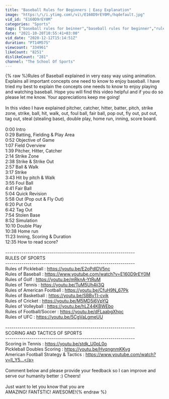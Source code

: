 ```yaml
---
title: "Baseball Rules for Beginners | Easy Explanation"
image: "https:\/\/i.ytimg.com\/vi\/E160D9rEY0M\/hqdefault.jpg"
vid_id: "E160D9rEY0M"
categories: "Sports"
tags: ["baseball rules for beinner","baseball rules for beginner","rules of baseball for beginners"]
date: "2021-10-20T10:55:41+03:00"
vid_date: "2020-12-12T15:14:51Z"
duration: "PT14M57S"
viewcount: "334961"
likeCount: "8251"
dislikeCount: "281"
channel: "The School Of Sports"
---
```

{% raw %}Rules of Baseball explained in very easy way using animation. Explains all important concepts one need to know to enjoy baseball. I have tried my best to explain the concepts one needs to know to enjoy playing and watching baseball. Hope you will find this video helpful and if you do so please let me know. Your appreciations keep me going!<br /><br />In this video I have explained pitcher, catcher, hitter, batter, pitch, strike zone, strike, ball, hit, walk, out, foul ball, fair ball, pop out, fly out, put out, tag out, steal (stealing base), double play, home run, inning, score board.<br /><br />0:00 Intro<br />0:29 Batting, Fielding &amp; Play Area <br />0:52 Objective of Game<br />1:07 Field Overview<br />1:39 Pitcher, Hitter, Catcher<br />2:14 Strike Zone<br />2:38 Strike &amp; Strike Out<br />2:57 Ball &amp; Walk<br />3:17 Strike<br />3:43 Hit by pitch &amp; Walk<br />3:55 Foul Ball<br />4:41 Fair Ball<br />5:04 Quick Revision<br />5:58 Out (Pop out &amp; Fly Out)<br />6:20 Put Out<br />6:42 Tag Out<br />7:54 Stolen Base<br />8:52 Simulation<br />10:10 Double Play<br />10:38 Home run<br />11:23 Inning, Scoring &amp; Duration<br />12:35 How to read score?<br /><br />----------------------------------------------------------------<br />                RULES OF SPORTS<br />----------------------------------------------------------------<br />Rules of Pickleball : <a rel="nofollow" target="blank" href="https://youtu.be/E2oPdIDV5nc">https://youtu.be/E2oPdIDV5nc</a><br />Rules of Baseball : <a rel="nofollow" target="blank" href="https://www.youtube.com/watch?v=E160D9rEY0M">https://www.youtube.com/watch?v=E160D9rEY0M</a><br />Rules of Golf : <a rel="nofollow" target="blank" href="https://youtu.be/mRknA-YtRuM">https://youtu.be/mRknA-YtRuM</a><br />Rules of Tennis : <a rel="nofollow" target="blank" href="https://youtu.be/TuM5Uh4ii3Q">https://youtu.be/TuM5Uh4ii3Q</a><br />Rules of American Football : <a rel="nofollow" target="blank" href="https://youtu.be/CfuH9N_67Pk">https://youtu.be/CfuH9N_67Pk</a><br />Rules of Basketball : <a rel="nofollow" target="blank" href="https://youtu.be/SBBvTI-cvik">https://youtu.be/SBBvTI-cvik</a><br />Rules of Cricket : <a rel="nofollow" target="blank" href="https://youtu.be/M5MD5i6VpYQ">https://youtu.be/M5MD5i6VpYQ</a><br />Rules of Volleyball : <a rel="nofollow" target="blank" href="https://youtu.be/hLZ44KBWEbo">https://youtu.be/hLZ44KBWEbo</a><br />Rules of Football/Soccer : <a rel="nofollow" target="blank" href="https://youtu.be/dFLaabgXhpc">https://youtu.be/dFLaabgXhpc</a><br />Rules of UFC : <a rel="nofollow" target="blank" href="https://youtu.be/5CgVaLgmeUU">https://youtu.be/5CgVaLgmeUU</a><br /><br />----------------------------------------------------------------<br />  SCORING AND TACTICS OF SPORTS<br />----------------------------------------------------------------<br />Scoring in Tennis : <a rel="nofollow" target="blank" href="https://youtu.be/stdk_U0pL0o">https://youtu.be/stdk_U0pL0o</a><br />Pickleball Doubles Scoring : <a rel="nofollow" target="blank" href="https://youtu.be/HvqngnmKKvg">https://youtu.be/HvqngnmKKvg</a><br />American Football Strategy &amp; Tactics : <a rel="nofollow" target="blank" href="https://www.youtube.com/watch?v=ll_Y5...">https://www.youtube.com/watch?v=ll_Y5...</a><br /><br />Comment below and please provide your feedback so I can improve and serve our humanity better :) Cheers! <br /><br />Just want to let you know that you are <br />AMAZING! FANTSTIC! AWESOME!{% endraw %}
